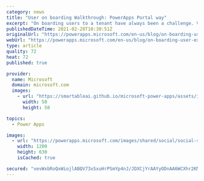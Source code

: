 ```yaml
---
category: news
title: "User on boarding Walkthrough: PowerApps Portal way"
excerpt: "On boarding users to a tenant have always been a challenge. Various solutions exist in the market and needs to be customized as per business processes.  Customizing will add to the problem of maintenance of Code.\r\n\r\nIn the blog, we are going to cover &#8220;No Code Solution&#8221; Design. Covering up"
publishedDateTime: 2021-02-28T10:30:51Z
originalUrl: "https://powerapps.microsoft.com/en-us/blog/on-boarding-user-external-user-to-tenant-through-powerapps-portal/"
webUrl: "https://powerapps.microsoft.com/en-us/blog/on-boarding-user-external-user-to-tenant-through-powerapps-portal/"
type: article
quality: 72
heat: 72
published: true

provider:
  name: Microsoft
  domain: microsoft.com
  images:
    - url: "https://smartableai.github.io/microsoft-power-apps/assets/images/organizations/microsoft.com-50x50.jpg"
      width: 50
      height: 50

topics:
  - Power Apps

images:
  - url: "https://powerapps.microsoft.com/images/shared/social/social-share-post-ignite.png"
    width: 1200
    height: 630
    isCached: true

secured: "vevWxbRoQxWiojlABQV73xSxuHrPSmYp4nJ/JDXCjYrAAYyODnAA6WCXhr2KMna6Jh3y3MKJocA34h/tOVlND3SN2z8/jmWU5XuLNT2e/BONQqT7tR1izDcNNZbz32Nmwey+GMdRBodp4x0V8LfJ3BxeodF/VbIP3K4az1a2lEx3a3u9IlD5Ft9gDVpfMt010xxeZ6KkV+j9zofugjClSM5UDZ1StQkrBs2HYXLKc/fgg4b1vxT8KM9LXwSrGVAb1OutTPjDDlglQNljebIHSQdtgBNROGJMCoelEmfKqL8tHWLfhK3yyuyJ8ND+e7x++AgqL71NyrRox7OstmgDR09tHqjDtSFR6F4Omrh6cao=;Szbd8ffvmt7zXdau5WHBVg=="
---
```


